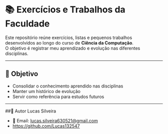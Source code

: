# 📚 Exercícios e Trabalhos da Faculdade

Este repositório reúne exercícios, listas e pequenos trabalhos desenvolvidos ao longo do curso de **Ciência da Computação**.  
O objetivo é registrar meu aprendizado e evolução nas diferentes disciplinas.

---
## 🎯 Objetivo

- Consolidar o conhecimento aprendido nas disciplinas  
- Manter um histórico de evolução  
- Servir como referência para estudos futuros  

---

##👤 Autor
Lucas Silveira

- 📧 Email: lucas.silveira630521@gmail.com
- https://github.com/Lucas132547
